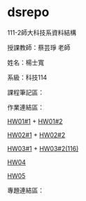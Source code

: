# dsrepo

111-2師大科技系資料結構

授課教師：蔡芸琤 老師

姓名：楊士寬

系級：科技114

課程筆記區：

作業連結區：
<p><a href="https://youtu.be/a6e3RKH_-EQ" target="_blank">HW01#1</a> + <a href="https://youtu.be/a6e3RKH_-EQ" target="_blank">HW01#2</a></p>
<p><a href="https://youtu.be/a6e3RKH_-EQ" target="_blank">HW02#1</a> + <a href="https://youtu.be/a6e3RKH_-EQ" target="_blank">HW02#2</a></p>
<p><a href="https://youtu.be/a6e3RKH_-EQ" target="_blank">HW03#1</a> + <a href="https://youtu.be/a6e3RKH_-EQ" target="_blank">HW03#2(116)</a></p>
<p><a href="https://youtu.be/a6e3RKH_-EQ" target="_blank">HW04</a></p>
<p><a href="https://youtu.be/a6e3RKH_-EQ" target="_blank">HW05</a></p>

專題連結區：

